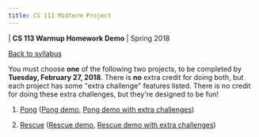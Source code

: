 ```yaml
---
title: CS 113 Midterm Project
---
```


<div id="header">

| **CS 113 Warmup Homework Demo**
| Spring 2018

</div>

<div id="linkback">

[Back to syllabus](../syllabus.html)

</div>

You must choose **one** of the following two projects, to be completed by **Tuesday, February 27, 2018**.
There is **no** extra credit for doing both, but each project has some "extra challenge" features listed.
There is no credit for doing these extra challenges, but they're designed to be fun!

1. [Pong](Pong.pdf) ([Pong demo](pong.jar), [Pong demo with extra challenges](pong_extra.jar))

2. [Rescue](Rescue.pdf) ([Rescue demo](rescue.jar), [Rescue demo with extra challenges](rescue_extra.jar))
